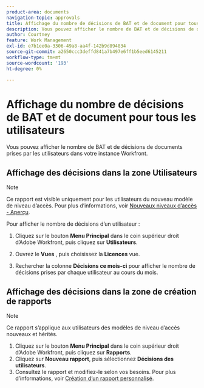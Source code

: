 ```yaml
---
product-area: documents
navigation-topic: approvals
title: Affichage du nombre de décisions de BAT et de document pour tous les utilisateurs
description: Vous pouvez afficher le nombre de BAT et de décisions de documents prises par les utilisateurs dans votre instance Workfront.
author: Courtney
feature: Work Management
exl-id: e7b1ee0a-3306-49a8-aa4f-142b9d894834
source-git-commit: a2650ccc3deffd841a7b497e6ff1b5eed6145211
workflow-type: tm+mt
source-wordcount: '193'
ht-degree: 0%

---
```



# Affichage du nombre de décisions de BAT et de document pour tous les utilisateurs

Vous pouvez afficher le nombre de BAT et de décisions de documents prises par les utilisateurs dans votre instance Workfront.

## Affichage des décisions dans la zone Utilisateurs

>[!NOTE]
>
>Ce rapport est visible uniquement pour les utilisateurs du nouveau modèle de niveau d’accès. Pour plus d’informations, voir [Nouveaux niveaux d’accès - Aperçu](/help/quicksilver/administration-and-setup/add-users/how-access-levels-work/access-level-overview.md).

Pour afficher le nombre de décisions d’un utilisateur :

1. Cliquez sur le bouton **Menu Principal** dans le coin supérieur droit d’Adobe Workfront, puis cliquez sur **Utilisateurs**.

1. Ouvrez le **Vues** , puis choisissez la **Licences** vue.

1. Rechercher la colonne **Décisions ce mois-ci** pour afficher le nombre de décisions prises par chaque utilisateur au cours du mois.

## Affichage des décisions dans la zone de création de rapports

>[!NOTE]
>
>Ce rapport s’applique aux utilisateurs des modèles de niveau d’accès nouveaux et hérités.

1. Cliquez sur le bouton **Menu Principal** dans le coin supérieur droit d’Adobe Workfront, puis cliquez sur **Rapports**.
1. Cliquez sur **Nouveau rapport**, puis sélectionnez **Décisions des utilisateurs**.
1. Consultez le rapport et modifiez-le selon vos besoins. Pour plus d’informations, voir [Création d’un rapport personnalisé](/help/quicksilver/reports-and-dashboards/reports/creating-and-managing-reports/create-custom-report.md).

